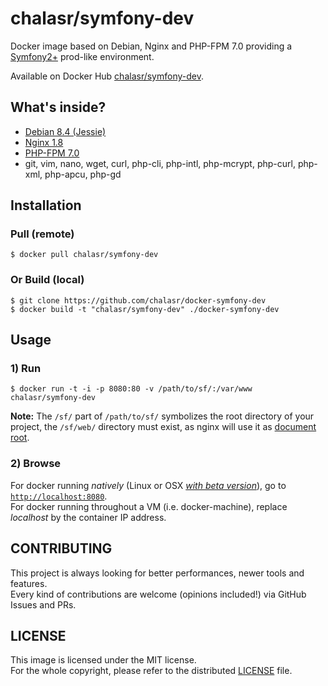 chalasr/symfony-dev
===================

Docker image based on Debian, Nginx and PHP-FPM 7.0 providing a [Symfony2+](https://symfony.com) prod-like environment.

Available on Docker Hub [chalasr/symfony-dev](https://hub.docker.com/r/chalasr/symfony-dev/).

What's inside?
---------------

- [Debian 8.4 (Jessie)](https://www.debian.org/releases/jessie)
- [Nginx 1.8](http://nginx.org/)
- [PHP-FPM 7.0](http://php.net/ChangeLog-7.php#7.0.6)
- git, vim, nano, wget, curl, php-cli, php-intl, php-mcrypt, php-curl, php-xml, php-apcu, php-gd

Installation
--------------

### Pull (remote)

```
$ docker pull chalasr/symfony-dev
```

### Or Build (local)

```
$ git clone https://github.com/chalasr/docker-symfony-dev
$ docker build -t "chalasr/symfony-dev" ./docker-symfony-dev
```

Usage
------

### 1) Run

```
$ docker run -t -i -p 8080:80 -v /path/to/sf/:/var/www chalasr/symfony-dev
```

__Note:__ The `/sf/` part of `/path/to/sf/` symbolizes the root directory of your project, the `/sf/web/` directory must exist, as nginx will use it as [document root](init//default-virtual-host#L3).

### 2) Browse

For docker running  _natively_ (Linux or OSX _[with beta version](https://beta.docker.com)_), go to [`http://localhost:8080`](http://localhost:8000).  
For docker running throughout a VM (i.e. docker-machine), replace _localhost_ by the container IP address.

CONTRIBUTING
------------

This project is always looking for better performances, newer tools and features.  
Every kind of contributions are welcome (opinions included!) via GitHub Issues and PRs.

LICENSE
--------

This image is licensed under the MIT license.  
For the whole copyright, please refer to the distributed [LICENSE](LICENSE) file.
